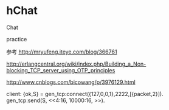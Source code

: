# hChat
Chat

practice 

参考
http://mryufeng.iteye.com/blog/366761

http://erlangcentral.org/wiki/index.php/Building_a_Non-blocking_TCP_server_using_OTP_principles

http://www.cnblogs.com/bicowang/p/3976129.html

client:
{ok,S} = gen_tcp:connect({127,0,0,1},2222,[{packet,2}]).
gen_tcp:send(S, <<4:16, 10000:16, >>).